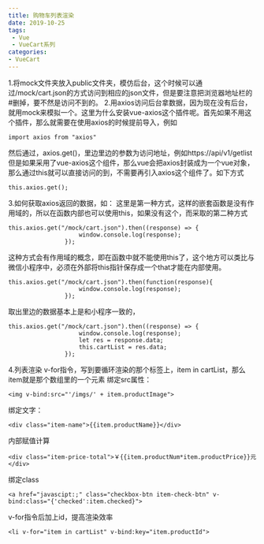 ```yaml
---
title: 购物车列表渲染
date: 2019-10-25
tags:
 - Vue
 - VueCart系列
categories:
- VueCart
---
```


1.将mock文件夹放入public文件夹，模仿后台，这个时候可以通过/mock/cart.json的方式访问到相应的json文件，但是要注意把浏览器地址栏的#删掉，要不然是访问不到的。
2.用axios访问后台拿数据，因为现在没有后台，就用mock来模拟一个。这里为什么安装vue-axios这个插件呢。首先如果不用这个插件，那么就需要在使用axios的时候提前导入，例如
```
import axios from "axios"
```
然后通过，axios.get()，里边里边的参数为访问地址，例如https://api/v1/getlist
但是如果采用了vue-axios这个组件，那么vue会把axios封装成为一个vue对象，那么通过this就可以直接访问的到，不需要再引入axios这个组件了。如下方式
```
this.axios.get();
```
3.如何获取axios返回的数据，如：
这里是第一种方式，这样的嵌套函数是没有作用域的，所以在函数内部也可以使用this，如果没有这个，而采取的第二种方式
```
this.axios.get("/mock/cart.json").then((response) => {
                    window.console.log(response);
                });
```

这种方式会有作用域的概念，即在函数中就不能使用this了，这个地方可以类比与微信小程序中，必须在外部将this指针保存成一个that才能在内部使用。
```
this.axios.get("/mock/cart.json").then(function(response){
                    window.console.log(response);
                });
```

取出里边的数据基本上是和小程序一致的，
```
this.axios.get("/mock/cart.json").then((response) => {
                    window.console.log(response);
                    let res = response.data;
                    this.cartList = res.data;
                });
```

4.列表渲染
v-for指令，写到要循环渲染的那个标签上，item in cartList，那么item就是那个数组里的一个元素
绑定src属性：
```
<img v-bind:src="'/imgs/' + item.productImage">
```
绑定文字：
```
<div class="item-name">{{item.productName}}</div>
```
内部赋值计算
```
<div class="item-price-total">￥{{item.productNum*item.productPrice}}元</div>
```
绑定class
```
<a href="javascipt:;" class="checkbox-btn item-check-btn" v-bind:class="{'checked':item.checked}">
```
v-for指令后加上id，提高渲染效率
```
<li v-for="item in cartList" v-bind:key="item.productId">
```



